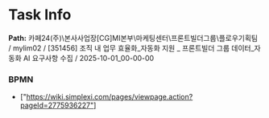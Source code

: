 # Task Info

**Path:** 카페24(주)\본사사업장\[CG]MI본부\마케팅센터\프론트빌더그룹\플로우기획팀 / mylim02 / [351456] 조직 내 업무 효율화_자동화 지원 _ 프론트빌더 그룹 데이터_자동화 AI 요구사항 수집 / 2025-10-01_00-00-00

### BPMN
- ["https://wiki.simplexi.com/pages/viewpage.action?pageId=2775936227"]

